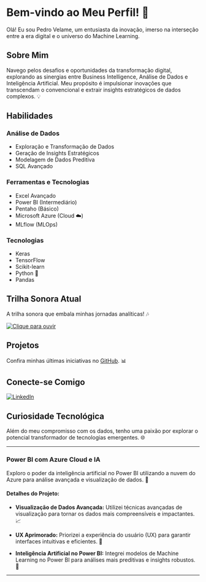 # Bem-vindo ao Meu Perfil! 🚀

Olá! Eu sou Pedro Velame, um entusiasta da inovação, imerso na interseção entre a era digital e o universo do Machine Learning.

## Sobre Mim

Navego pelos desafios e oportunidades da transformação digital, explorando as sinergias entre Business Intelligence, Análise de Dados e Inteligência Artificial. Meu propósito é impulsionar inovações que transcendam o convencional e extrair insights estratégicos de dados complexos. 💡

## Habilidades

### Análise de Dados
- Exploração e Transformação de Dados
- Geração de Insights Estratégicos
- Modelagem de Dados Preditiva
- SQL Avançado

### Ferramentas e Tecnologias
- Excel Avançado
- Power BI (Intermediário)
- Pentaho (Básico)
- Microsoft Azure (Cloud ☁️)
- MLflow (MLOps)

### Tecnologias
- Keras
- TensorFlow
- Scikit-learn
- Python 🐍
- Pandas

## Trilha Sonora Atual

A trilha sonora que embala minhas jornadas analíticas! 🎶

[![Clique para ouvir](https://img.shields.io/badge/YouTube-Clique%20para%20ouvir-blue)](https://www.youtube.com/watch?v=4cEKAYnxbrk)

## Projetos

Confira minhas últimas iniciativas no [GitHub](https://github.com/pedrohvel). 📊

## Conecte-se Comigo

[![LinkedIn](https://img.shields.io/badge/LinkedIn-Conecte--se%20comigo-blue)](https://www.linkedin.com/in/pedro-h-velame/)

## Curiosidade Tecnológica

Além do meu compromisso com os dados, tenho uma paixão por explorar o potencial transformador de tecnologias emergentes. 🌐

---

### Power BI com Azure Cloud e IA

Exploro o poder da inteligência artificial no Power BI utilizando a nuvem do Azure para análise avançada e visualização de dados. 🚀

#### Detalhes do Projeto:

- **Visualização de Dados Avançada:** Utilizei técnicas avançadas de visualização para tornar os dados mais compreensíveis e impactantes. 📈

- **UX Aprimorado:** Priorizei a experiência do usuário (UX) para garantir interfaces intuitivas e eficientes. 🎨

- **Inteligência Artificial no Power BI:** Integrei modelos de Machine Learning no Power BI para análises mais preditivas e insights robustos. 🤖

---
